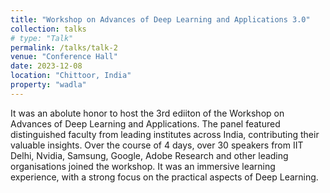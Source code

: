```yaml
---
title: "Workshop on Advances of Deep Learning and Applications 3.0"
collection: talks
# type: "Talk"
permalink: /talks/talk-2
venue: "Conference Hall"
date: 2023-12-08
location: "Chittoor, India"
property: "wadla"
---
```


It was an abolute honor to host the 3rd ediiton of the Workshop on Advances of Deep Learning and Applications. The panel featured distinguished faculty from leading institutes across India, contributing their valuable insights. Over the course of 4 days, over 30 speakers from IIT Delhi, Nvidia, Samsung, Google, Adobe Research and other leading organisations joined the workshop. It was an immersive learning experience, with a strong focus on the practical aspects of Deep Learning.
